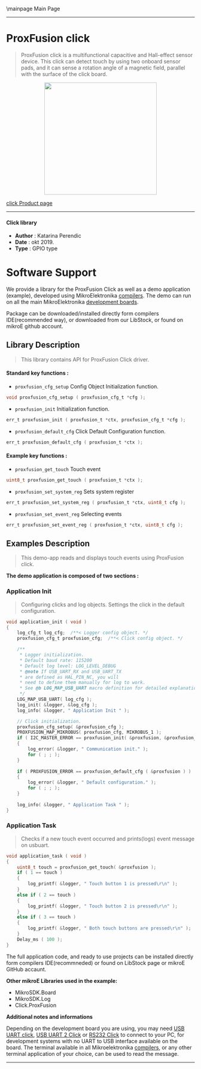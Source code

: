 \mainpage Main Page
 
---
# ProxFusion click

> ProxFusion click is a multifunctional capacitive and Hall-effect sensor device. This click can detect touch by using two onboard sensor pads, and it can sense a rotation angle of a magnetic field, parallel with the surface of the click board.

<p align="center">
  <img src="https://download.mikroe.com/images/click_for_ide/proxfusion_click.png" height=300px>
</p>

[click Product page](https://www.mikroe.com/proxfusion-click)

---


#### Click library 

- **Author**        : Katarina Perendic
- **Date**          : okt 2019.
- **Type**          : GPIO type


# Software Support

We provide a library for the ProxFusion Click 
as well as a demo application (example), developed using MikroElektronika 
[compilers](https://shop.mikroe.com/compilers). 
The demo can run on all the main MikroElektronika [development boards](https://shop.mikroe.com/development-boards).

Package can be downloaded/installed directly form compilers IDE(recommended way), or downloaded from our LibStock, or found on mikroE github account. 

## Library Description

> This library contains API for ProxFusion Click driver.

#### Standard key functions :

- `proxfusion_cfg_setup` Config Object Initialization function.
```c
void proxfusion_cfg_setup ( proxfusion_cfg_t *cfg ); 
```

- `proxfusion_init` Initialization function.
```c
err_t proxfusion_init ( proxfusion_t *ctx, proxfusion_cfg_t *cfg );
```

- `proxfusion_default_cfg` Click Default Configuration function.
```c
err_t proxfusion_default_cfg ( proxfusion_t *ctx );
```

#### Example key functions :

- `proxfusion_get_touch` Touch event
```c
uint8_t proxfusion_get_touch ( proxfusion_t *ctx );
```

- `proxfusion_set_system_reg` Sets system register
```c
err_t proxfusion_set_system_reg ( proxfusion_t *ctx, uint8_t cfg );
```

- `proxfusion_set_event_reg` Selecting events
```c
err_t proxfusion_set_event_reg ( proxfusion_t *ctx, uint8_t cfg );
```

## Examples Description

> This demo-app reads and displays touch events using ProxFusion click.

**The demo application is composed of two sections :**

### Application Init 

> Configuring clicks and log objects.
> Settings the click in the default configuration.

```c
void application_init ( void )
{
    log_cfg_t log_cfg;  /**< Logger config object. */
    proxfusion_cfg_t proxfusion_cfg;  /**< Click config object. */

    /** 
     * Logger initialization.
     * Default baud rate: 115200
     * Default log level: LOG_LEVEL_DEBUG
     * @note If USB_UART_RX and USB_UART_TX 
     * are defined as HAL_PIN_NC, you will 
     * need to define them manually for log to work. 
     * See @b LOG_MAP_USB_UART macro definition for detailed explanation.
     */
    LOG_MAP_USB_UART( log_cfg );
    log_init( &logger, &log_cfg );
    log_info( &logger, " Application Init " );

    // Click initialization.
    proxfusion_cfg_setup( &proxfusion_cfg );
    PROXFUSION_MAP_MIKROBUS( proxfusion_cfg, MIKROBUS_1 );
    if ( I2C_MASTER_ERROR == proxfusion_init( &proxfusion, &proxfusion_cfg ) )
    {
        log_error( &logger, " Communication init." );
        for ( ; ; );
    }
    
    if ( PROXFUSION_ERROR == proxfusion_default_cfg ( &proxfusion ) )
    {
        log_error( &logger, " Default configuration." );
        for ( ; ; );
    }
    
    log_info( &logger, " Application Task " );
} 
```

### Application Task

> Checks if a new touch event occurred and prints(logs) event message on usbuart.

```c
void application_task ( void )
{
    uint8_t touch = proxfusion_get_touch( &proxfusion );
    if ( 1 == touch )
    {
        log_printf( &logger, " Touch button 1 is pressed\r\n" );
    }
    else if ( 2 == touch )
    {
        log_printf( &logger, " Touch button 2 is pressed\r\n" );
    }
    else if ( 3 == touch )
    {
        log_printf( &logger, " Both touch buttons are pressed\r\n" );
    }
    Delay_ms ( 100 );
}
```

The full application code, and ready to use projects can be  installed directly form compilers IDE(recommneded) or found on LibStock page or mikroE GitHub accaunt.

**Other mikroE Libraries used in the example:** 

- MikroSDK.Board
- MikroSDK.Log
- Click.ProxFusion

**Additional notes and informations**

Depending on the development board you are using, you may need 
[USB UART click](https://shop.mikroe.com/usb-uart-click), 
[USB UART 2 Click](https://shop.mikroe.com/usb-uart-2-click) or 
[RS232 Click](https://shop.mikroe.com/rs232-click) to connect to your PC, for 
development systems with no UART to USB interface available on the board. The 
terminal available in all Mikroelektronika 
[compilers](https://shop.mikroe.com/compilers), or any other terminal application 
of your choice, can be used to read the message.



---
